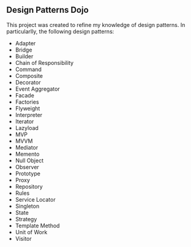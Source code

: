 ## Design Patterns Dojo ##
This project was created to refine my knowledge of design patterns. In particularlly, the following design patterns:

- Adapter
- Bridge
- Builder
- Chain of Responsibility
- Command
- Composite
- Decorator
- Event Aggregator
- Facade
- Factories
- Flyweight
- Interpreter
- Iterator
- Lazyload
- MVP
- MVVM
- Mediator
- Memento
- Null Object
- Observer
- Prototype
- Proxy
- Repository
- Rules
- Service Locator
- Singleton
- State
- Strategy
- Template Method
- Unit of Work
- Visitor